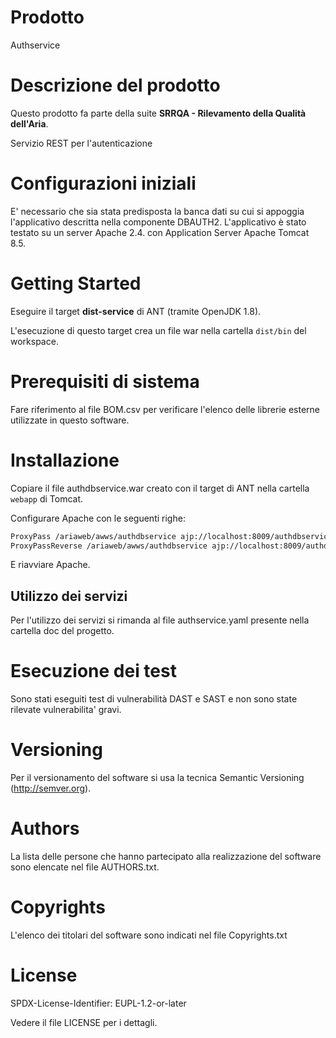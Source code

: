 # Prodotto
Authservice

# Descrizione del prodotto
Questo prodotto fa parte della suite **SRRQA - Rilevamento della Qualità dell'Aria**.

Servizio REST per l'autenticazione

# Configurazioni iniziali 
E' necessario che sia stata predisposta la banca dati su cui si appoggia l'applicativo descritta nella componente DBAUTH2.
L'applicativo è stato testato su un server Apache 2.4. con Application Server Apache Tomcat 8.5.

# Getting Started 
Eseguire il target **dist-service** di ANT (tramite OpenJDK 1.8).

L'esecuzione di questo target crea un file war nella cartella `dist/bin` del workspace.


# Prerequisiti di sistema 
Fare riferimento al file BOM.csv per verificare l'elenco delle librerie esterne utilizzate in questo software.

# Installazione 

Copiare il file authdbservice.war creato con il target di ANT nella cartella `webapp` di Tomcat.

Configurare Apache con le seguenti righe:

```bash
ProxyPass /ariaweb/awws/authdbservice ajp://localhost:8009/authdbservice/
ProxyPassReverse /ariaweb/awws/authdbservice ajp://localhost:8009/authdbservice/
```
E riavviare Apache.


## Utilizzo dei servizi
Per l'utilizzo dei servizi si rimanda al file authservice.yaml presente nella cartella doc del progetto.

# Esecuzione dei test
Sono stati eseguiti test di vulnerabilità DAST e SAST e non sono state rilevate vulnerabilita' gravi.

# Versioning
Per il versionamento del software si usa la tecnica Semantic Versioning (http://semver.org).

# Authors
La lista delle persone che hanno partecipato alla realizzazione del software sono  elencate nel file AUTHORS.txt.

# Copyrights
L'elenco dei titolari del software sono indicati nel file Copyrights.txt

# License 
SPDX-License-Identifier: EUPL-1.2-or-later

Vedere il file LICENSE per i dettagli.